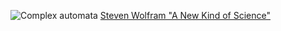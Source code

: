 ![Complex automata](https://github.com/jaybutera/wolfram_automaton/blob/master/complexity.jpg)
[Steven Wolfram "A New Kind of Science"](http://www.wolframscience.com/nks/)

